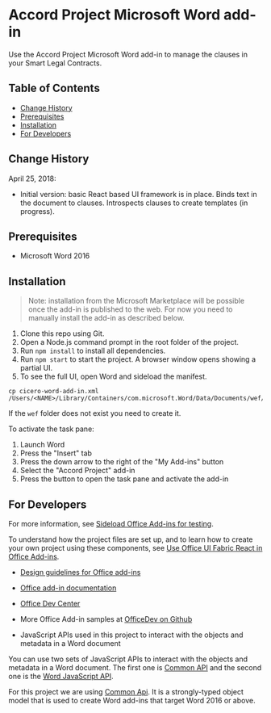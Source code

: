 # Accord Project Microsoft Word add-in

Use the Accord Project Microsoft Word add-in to manage the clauses in your Smart Legal Contracts.

## Table of Contents
* [Change History](#change-history)
* [Prerequisites](#prerequisites)
* [Installation](#installation)
* [For Developers](#for-developers)

## Change History

April 25, 2018:

* Initial version: basic React based UI framework is in place. Binds text in the document to clauses. Introspects clauses to create templates (in progress).

## Prerequisites

* Microsoft Word 2016

## Installation

> Note: installation from the Microsoft Marketplace will be possible once the add-in is published to the web. For now you need to manually install the add-in as described below.

1. Clone this repo using Git.
2. Open a Node.js command prompt in the root folder of the project.
2. Run `npm install` to install all dependencies.
3. Run `npm start` to start the project. A browser window opens showing a partial UI.
4. To see the full UI, open Word and sideload the manifest.

```
cp cicero-word-add-in.xml /Users/<NAME>/Library/Containers/com.microsoft.Word/Data/Documents/wef/
```

If the `wef` folder does not exist you need to create it.

To activate the task pane:

1. Launch Word
2. Press the "Insert" tab
3. Press the down arrow to the right of the "My Add-ins" button
4. Select the "Accord Project" add-in
5. Press the button to open the task pane and activate the add-in

## For Developers

 For more information, see [Sideload Office Add-ins for testing](https://docs.microsoft.com/en-gb/office/dev/add-ins/testing/test-debug-office-add-ins).

To understand how the project files are set up, and to learn how to create your own project using these components, see [Use Office UI Fabric React in Office Add-ins](https://dev.office.com/docs/add-ins/design/using-office-ui-fabric-react).

* [Design guidelines for Office add-ins](https://dev.office.com/docs/add-ins/design/add-in-design)
* [Office add-in documentation](https://msdn.microsoft.com/en-us/library/office/jj220060.aspx)
* [Office Dev Center](http://dev.office.com/)
* More Office Add-in samples at [OfficeDev on Github](https://github.com/officedev)


* JavaScript APIs used in this project to interact with the objects and metadata in a Word document

You can use two sets of JavaScript APIs to interact with the objects and metadata in a Word document.
The first one is [Common API](https://docs.microsoft.com/en-us/javascript/api/office?view=word-js-preview) and
the second one is the [Word JavaScript API](https://docs.microsoft.com/en-us/javascript/api/word?view=word-js-preview).

For this project we are using [Common Api](https://docs.microsoft.com/en-us/javascript/api/office?view=word-js-preview). It is a strongly-typed object model that is used to create Word add-ins that target Word 2016 or above.
